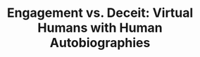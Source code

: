 ---
name: "Engagement Vs Deceit"
title: "Engagement vs. Deceit: Virtual Humans with Human Autobiographies"
project: null
event: "Proceedings of Intelligent Virtual Agents, Amsterdam. Best Paper Award"
authors:
- name: "Bickmore, T."
- name: "Schulman, D."
- name: "Yin, L."
year: 2009
resources:
- name: "IVA09 backstory"
  src: "IVA09.backstory.pdf"
external_url: null
draft: false
---